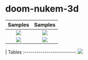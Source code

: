 # doom-nukem-3d

Samples | Samples
:-------------------------:|:-------------------------:
![](resources/parkour.gif)  |  ![](resources/gif2.gif)
![](resources/skybox1.gif)  |  ![](resources/skybox2.gif)




| Tables
:-------------------------:
![](resources/editor2.gif)  
